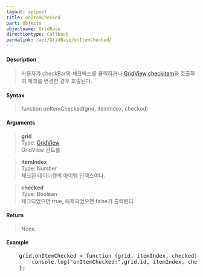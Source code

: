 ```yaml
---
layout: apipost
title: onItemChecked
part: Objects
objectname: GridBase
directiontype: Callback
permalink: /api/GridBase/onItemChecked/
---
```



#### Description

> 사용자가 checkBar의 체크박스를 클릭하거나 [GridView checkItem](/api/GridView/checkItem/)을 호출하여 체크를 변경한 경우 호출된다.  

#### Syntax

> function onItemChecked(grid, itemIndex, checked)  

#### Arguments

> **grid**  
> Type: [GridView](/api/types/GridView/)  
> GridView 컨트롤  

> **itemIndex**  
> Type: Number  
> 체크된 데이터행의 아이템 인덱스이다.  

> **checked**  
> Type: Boolean  
> 체크되었으면 true, 해제되었으면 false가 출력된다.  

#### Return

> None.

#### Example

<pre class="prettyprint">
    grid.onItemChecked = function (grid, itemIndex, checked) {
        console.log("onItemChecked:",grid.id, itemIndex, checked);
    };
</pre>


